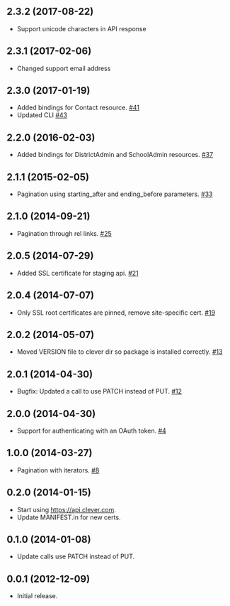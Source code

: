 ## 2.3.2 (2017-08-22)
 * Support unicode characters in API response

## 2.3.1 (2017-02-06)
 * Changed support email address

## 2.3.0 (2017-01-19)
 * Added bindings for Contact resource. [#41](https://github.com/Clever/clever-python/pull/41)
 * Updated CLI [#43](https://github.com/Clever/clever-python/pull/43)

## 2.2.0 (2016-02-03)
 * Added bindings for DistrictAdmin and SchoolAdmin resources. [#37](https://github.com/Clever/clever-python/pull/37)

## 2.1.1 (2015-02-05)
 * Pagination using starting_after and ending_before parameters. [#33](https://github.com/Clever/clever-python/pull/33)

## 2.1.0 (2014-09-21)
 * Pagination through rel links. [#25](https://github.com/Clever/clever-python/pull/25)

## 2.0.5 (2014-07-29)
 * Added SSL certificate for staging api. [#21](https://github.com/Clever/clever-python/pull/21)

## 2.0.4 (2014-07-07)
 * Only SSL root certificates are pinned, remove site-specific cert. [#19](https://github.com/Clever/clever-python/pull/19)

## 2.0.2 (2014-05-07)
 * Moved VERSION file to clever dir so package is installed correctly. [#13](https://github.com/Clever/clever-python/pull/13)

## 2.0.1 (2014-04-30)
 * Bugfix: Updated a call to use PATCH instead of PUT. [#12](https://github.com/Clever/clever-python/pull/12)

## 2.0.0 (2014-04-30)
 * Support for authenticating with an OAuth token. [#4](https://github.com/Clever/clever-python/pull/4)

## 1.0.0 (2014-03-27)
 * Pagination with iterators. [#8](https://github.com/Clever/clever-python/pull/4)

## 0.2.0 (2014-01-15)
 * Start using https://api.clever.com.
 * Update MANIFEST.in for new certs.

## 0.1.0 (2014-01-08)
 * Update calls use PATCH instead of PUT.

## 0.0.1 (2012-12-09)
 * Initial release.
